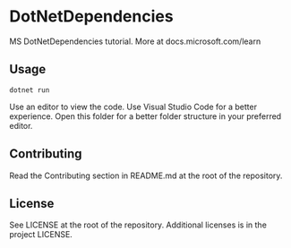 # DotNetDependencies

MS DotNetDependencies tutorial. More at docs.microsoft.com/learn

## Usage

```dotnetcli
dotnet run
```

Use an editor to view the code. Use Visual Studio Code for a better experience. Open this folder for a better folder structure in your preferred editor.

## Contributing

Read the Contributing section in README.md at the root of the repository.

## License

See LICENSE at the root of the repository. Additional licenses is in the project LICENSE.
